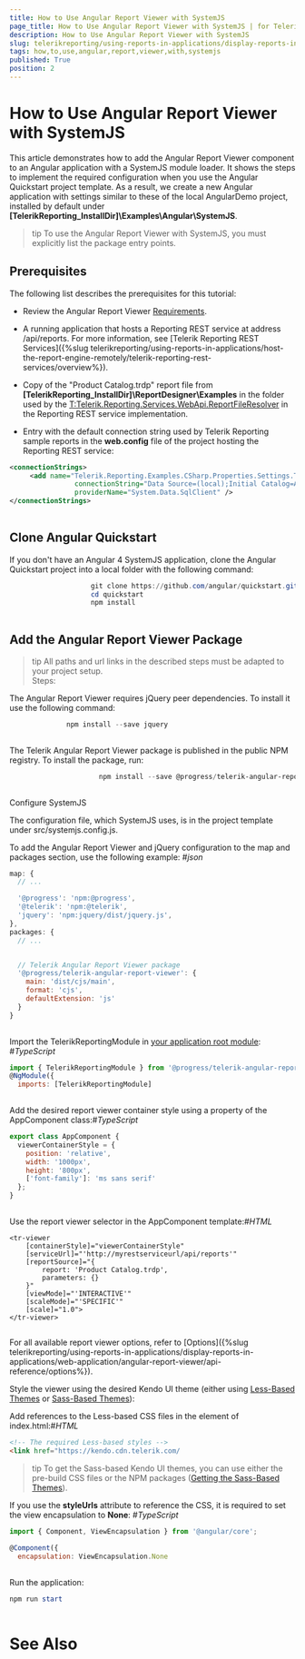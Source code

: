 ```yaml
---
title: How to Use Angular Report Viewer with SystemJS
page_title: How to Use Angular Report Viewer with SystemJS | for Telerik Reporting Documentation
description: How to Use Angular Report Viewer with SystemJS
slug: telerikreporting/using-reports-in-applications/display-reports-in-applications/web-application/angular-report-viewer/how-to-use-angular-report-viewer-with-systemjs
tags: how,to,use,angular,report,viewer,with,systemjs
published: True
position: 2
---
```


# How to Use Angular Report Viewer with SystemJS



This article demonstrates how to add the Angular Report Viewer component to an Angular application with a SystemJS module loader.
        It shows the steps to implement the required configuration when you use the Angular Quickstart project template. As a result, we create a
        new Angular application with settings similar to these of the local AngularDemo project, installed by default
        under __[TelerikReporting_InstallDir]\Examples\Angular\SystemJS__.
      

>tip To use the Angular Report Viewer with SystemJS, you must explicitly list the package entry points.        


## Prerequisites

The following list describes the prerequisites for this tutorial:
        

* Review the Angular Report Viewer [Requirements](e05255e3-dbe4-41b1-8d08-6de0fed3868c#Requirements).
            

* A running application that hosts a Reporting REST service at address /api/reports. For more information, see
              [Telerik Reporting REST Services]({%slug telerikreporting/using-reports-in-applications/host-the-report-engine-remotely/telerik-reporting-rest-services/overview%}).
            

* Copy of the "Product Catalog.trdp" report file from __[TelerikReporting_InstallDir]\ReportDesigner\Examples__
              in the folder used by the [T:Telerik.Reporting.Services.WebApi.ReportFileResolver]()
              in the Reporting REST service implementation.
            

* Entry with the default connection string used by Telerik Reporting sample reports in the __web.config__ file
              of the project hosting the Reporting REST service:
            

	
````xml
<connectionStrings>
	 <add name="Telerik.Reporting.Examples.CSharp.Properties.Settings.TelerikConnectionString"
	            connectionString="Data Source=(local);Initial Catalog=AdventureWorks;Integrated Security=SSPI"
	            providerName="System.Data.SqlClient" />
</connectionStrings>
								
````



## Clone Angular Quickstart

If you don't have an Angular 4 SystemJS application,
          clone the Angular Quickstart project into a local folder with the following command:
        

	
````powershell
                    git clone https://github.com/angular/quickstart.git
                    cd quickstart
                    npm install
                            
````



## Add the Angular Report Viewer Package

>tip All paths and url links in the described steps must be adapted to your project setup.          
Steps:

The Angular Report Viewer requires jQuery peer dependencies. To install it use the following command:

	
````powershell
              npm install --save jquery
				              
````



The Telerik Angular Report Viewer package is published in the public NPM registry.
                  To install the package, run:
                

	
````powershell
                      npm install --save @progress/telerik-angular-report-viewer
                     
````



Configure SystemJS

The configuration file, which SystemJS uses, is in the project template under src/systemjs.config.js.
                

To add the Angular Report Viewer and jQuery configuration to the map and packages section, use the following example:
                #_json_

	
````js
map: {
  // ...

  '@progress': 'npm:@progress',
  '@telerik': 'npm:@telerik',
  'jquery': 'npm:jquery/dist/jquery.js',
},
packages: {
  // ...


  // Telerik Angular Report Viewer package
  '@progress/telerik-angular-report-viewer': {
    main: 'dist/cjs/main',
    format: 'cjs',
    defaultExtension: 'js'
  }
}
				
````



Import the TelerikReportingModule in [your application root module](https://angular.io/docs/ts/latest/guide/ngmodule.html#!#angular-modularity):
                #_TypeScript_

	
````js
import { TelerikReportingModule } from '@progress/telerik-angular-report-viewer';
@NgModule({
  imports: [TelerikReportingModule]
				
````



Add the desired report viewer container style using a property of the AppComponent class:#_TypeScript_

	
````js
export class AppComponent {
  viewerContainerStyle = {
    position: 'relative',
    width: '1000px',
    height: '800px',
    ['font-family']: 'ms sans serif'
  };
}
				
````



Use the report viewer selector in the AppComponent template:#_HTML_

	
````
<tr-viewer 
    [containerStyle]="viewerContainerStyle"
    [serviceUrl]="'http://myrestserviceurl/api/reports'"
    [reportSource]="{
        report: 'Product Catalog.trdp',
        parameters: {}
    }"
    [viewMode]="'INTERACTIVE'"
    [scaleMode]="'SPECIFIC'"
    [scale]="1.0">
</tr-viewer>
				
````



For all available report viewer options, refer to [Options]({%slug telerikreporting/using-reports-in-applications/display-reports-in-applications/web-application/angular-report-viewer/api-reference/options%}).
                

Style the viewer using the desired Kendo UI theme (еither using [Less-Based Themes](http://docs.telerik.com/kendo-ui/styles-and-layout/appearance-styling) or [Sass-Based Themes](http://docs.telerik.com/kendo-ui/styles-and-layout/sass-themes)):
                

Add references to the Less-based CSS files in the <head> element of index.html:#_HTML_

	
````html
<!-- The required Less-based styles -->                  
<link href="https://kendo.cdn.telerik.com/
````



>tip To get the Sass-based Kendo UI themes, you can use either the pre-build CSS files or the NPM packages ([Getting the Sass-Based Themes](http://docs.telerik.com/kendo-ui/styles-and-layout/sass-themes#getting-the-themes)).                  


If you use the __styleUrls__ attribute to reference the CSS, it is required to set
                  the view encapsulation to __None__:
                #_TypeScript_

	
````js
import { Component, ViewEncapsulation } from '@angular/core';
 
@Component({
  encapsulation: ViewEncapsulation.None
				
````



Run the application:

	
````powershell
npm run start
				
````



# See Also

